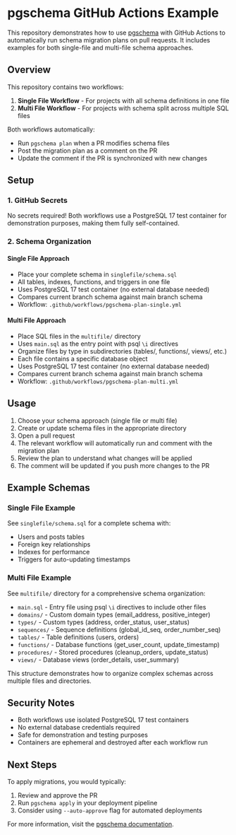# pgschema GitHub Actions Example

This repository demonstrates how to use [pgschema](https://www.pgschema.com/) with GitHub Actions to automatically run schema migration plans on pull requests. It includes examples for both single-file and multi-file schema approaches.

## Overview

This repository contains two workflows:
1. **Single File Workflow** - For projects with all schema definitions in one file
2. **Multi File Workflow** - For projects with schema split across multiple SQL files

Both workflows automatically:
- Run `pgschema plan` when a PR modifies schema files
- Post the migration plan as a comment on the PR
- Update the comment if the PR is synchronized with new changes

## Setup

### 1. GitHub Secrets

No secrets required! Both workflows use a PostgreSQL 17 test container for demonstration purposes, making them fully self-contained.

### 2. Schema Organization

#### Single File Approach
- Place your complete schema in `singlefile/schema.sql`
- All tables, indexes, functions, and triggers in one file
- Uses PostgreSQL 17 test container (no external database needed)
- Compares current branch schema against main branch schema
- Workflow: `.github/workflows/pgschema-plan-single.yml`

#### Multi File Approach
- Place SQL files in the `multifile/` directory
- Uses `main.sql` as the entry point with psql `\i` directives
- Organize files by type in subdirectories (tables/, functions/, views/, etc.)
- Each file contains a specific database object
- Uses PostgreSQL 17 test container (no external database needed)
- Compares current branch schema against main branch schema
- Workflow: `.github/workflows/pgschema-plan-multi.yml`

## Usage

1. Choose your schema approach (single file or multi file)
2. Create or update schema files in the appropriate directory
3. Open a pull request
4. The relevant workflow will automatically run and comment with the migration plan
5. Review the plan to understand what changes will be applied
6. The comment will be updated if you push more changes to the PR

## Example Schemas

### Single File Example
See `singlefile/schema.sql` for a complete schema with:
- Users and posts tables
- Foreign key relationships
- Indexes for performance
- Triggers for auto-updating timestamps

### Multi File Example
See `multifile/` directory for a comprehensive schema organization:
- `main.sql` - Entry file using psql `\i` directives to include other files
- `domains/` - Custom domain types (email_address, positive_integer)
- `types/` - Custom types (address, order_status, user_status)
- `sequences/` - Sequence definitions (global_id_seq, order_number_seq)
- `tables/` - Table definitions (users, orders)
- `functions/` - Database functions (get_user_count, update_timestamp)
- `procedures/` - Stored procedures (cleanup_orders, update_status)
- `views/` - Database views (order_details, user_summary)

This structure demonstrates how to organize complex schemas across multiple files and directories.

## Security Notes

- Both workflows use isolated PostgreSQL 17 test containers
- No external database credentials required
- Safe for demonstration and testing purposes
- Containers are ephemeral and destroyed after each workflow run

## Next Steps

To apply migrations, you would typically:
1. Review and approve the PR
2. Run `pgschema apply` in your deployment pipeline
3. Consider using `--auto-approve` flag for automated deployments

For more information, visit the [pgschema documentation](https://www.pgschema.com/).